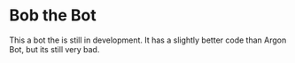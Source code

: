 # Bob the Bot
This a bot the is still in development. It has a slightly better code than Argon Bot, but its still very bad.
